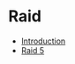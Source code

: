 # Raid
* [Introduction](https://github.com/pplinlin2/LinuxCraft/blob/master/src/raid/intro.md)
* [Raid 5](https://github.com/pplinlin2/LinuxCraft/blob/master/src/raid/raid5.md)
